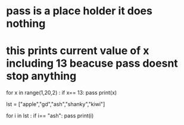 
# pass is a place holder it does nothing 
# this prints current value of x including 13 beacuse pass doesnt stop anything
for x in range(1,20,2) :
    if x== 13:
        pass
    print(x)
 
lst = ["apple","gd","ash","shanky","kiwi"]

for i in lst :
    if i== "ash":
        pass
    print(i)